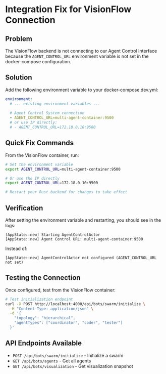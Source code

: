 # Integration Fix for VisionFlow Connection

## Problem
The VisionFlow backend is not connecting to our Agent Control Interface because the `AGENT_CONTROL_URL` environment variable is not set in the docker-compose configuration.

## Solution

Add the following environment variable to your docker-compose.dev.yml:

```yaml
environment:
  # ... existing environment variables ...
  
  # Agent Control System connection
  - AGENT_CONTROL_URL=multi-agent-container:9500
  # or use IP directly:
  # - AGENT_CONTROL_URL=172.18.0.10:9500
```

## Quick Fix Commands

From the VisionFlow container, run:

```bash
# Set the environment variable
export AGENT_CONTROL_URL=multi-agent-container:9500

# Or use the IP directly
export AGENT_CONTROL_URL=172.18.0.10:9500

# Restart your Rust backend for changes to take effect
```

## Verification

After setting the environment variable and restarting, you should see in the logs:

```
[AppState::new] Starting AgentControlActor
[AppState::new] Agent Control URL: multi-agent-container:9500
```

Instead of:
```
[AppState::new] AgentControlActor not configured (AGENT_CONTROL_URL not set)
```

## Testing the Connection

Once configured, test from the VisionFlow container:

```bash
# Test initialization endpoint
curl -X POST http://localhost:4000/api/bots/swarm/initialize \
  -H "Content-Type: application/json" \
  -d '{
    "topology": "hierarchical",
    "agentTypes": ["coordinator", "coder", "tester"]
  }'
```

## API Endpoints Available

- `POST /api/bots/swarm/initialize` - Initialize a swarm
- `GET /api/bots/agents` - Get all agents
- `GET /api/bots/visualization` - Get visualization snapshot